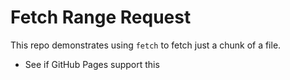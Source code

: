 # Fetch Range Request

This repo demonstrates using `fetch` to fetch just a chunk of a file.

- See if GitHub Pages support this
